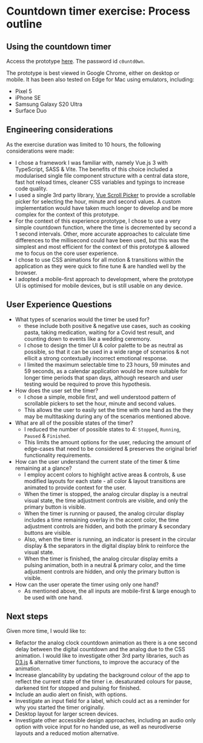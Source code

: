 # Countdown timer exercise: Process outline

## Using the countdown timer

Access the prototype [here](http://lm-countdown-timer.herokuapp.com/).
The password id `c0untd0wn`.

The prototype is best viewed in Google Chrome, either on desktop or mobile.
It has been also tested on Edge for Mac using emulators, including:

- Pixel 5
- iPhone SE
- Samsung Galaxy S20 Ultra
- Surface Duo

## Engineering considerations

As the exercise duration was limited to 10 hours, the following considerations were made:

- I chose a framework I was familiar with, namely Vue.js 3 with TypeScript, SASS & Vite. The benefits of this choice included a modularised single file component structure with a central data store, fast hot reload times, cleaner CSS variables and typings to increase code quality.
- I used a single 3rd party library, [Vue Scroll Picker](https://github.com/wan2land/vue-scroll-picker) to provide a scrollable picker for selecting the hour, minute and second values. A custom implementation would have taken much longer to develop and be more complex for the context of this prototype.
- For the context of this experience prototype, I chose to use a very simple countdown function, where the time is decremented by second a 1 second intervals. Other, more accurate approaches to calculate time differences to the millisecond could have been used, but this was the simplest and most efficient for the context of this prototype & allowed me to focus on the core user experience.
- I chose to use CSS animations for all motion & transitions within the application as they were quick to fine tune & are handled well by the browser.
- I adopted a mobile-first approach to development, where the prototype UI is optimised for mobile devices, but is still usable on any device.

## User Experience Questions

- What types of scenarios would the timer be used for?
  - these include both positive & negative use cases, such as cooking pasta, taking medication, waiting for a Covid test result, and counting down to events like a wedding ceremony.
  - I chose to design the timer UI & color palette to be as neutral as possible, so that it can be used in a wide range of scenarios & not ellicit a strong contextually incorrect emotional response.
  - I limited the maximum selectable time to 23 hours, 59 minutes and 59 seconds, as a calendar application would be more suitable for longer time periods that span days, although research and user testing would be required to prove this hypothesis.
- How does the user set the timer?
  - I chose a simple, mobile first, and well understood pattern of scrollable pickers to set the hour, minute and second values.
  - This allows the user to easily set the time with one hand as the they may be multitasking during any of the scenarios mentioned above.
- What are all of the possible states of the timer?
  - I reduced the number of possible states to 4: `Stopped`, `Running`, `Paused` & `Finished`.
  - This limits the amount options for the user, reducing the amount of edge-cases that need to be considered & preserves the original brief functionality requirements.
- How can the user understand the current state of the timer & time remaining at a glance?
  - I employ accent colors to highlight active areas & controls, & use modified layouts for each state - all color & layout transitions are animated to provide context for the user.
  - When the timer is stopped, the analog circular display is a neutral visual state, the time adjustment controls are visible, and only the primary button is visible.
  - When the timer is running or paused, the analog circular display includes a time remaining overlay in the accent color, the time adjustment controls are hidden, and both the primary & secondary buttons are visible.
  - Also, when the timer is running, an indicator is present in the circular display & the separators in the digital display blink to reinforce the visual state.
  - When the timer is finished, the analog circular display emits a pulsing animation, both in a neutral & primary color, and the time adjustment controls are hidden, and only the primary button is visible.
- How can the user operate the timer using only one hand?
  - As mentioned above, the all inputs are mobile-first & large enough to be used with one hand.

## Next steps

Given more time, I would like to:

- Refactor the analog clock countdown animation as there is a one second delay between the digital countdown and the analog due to the CSS animation. I would like to investigate other 3rd party libraries, such as [D3.js](https://d3js.org/) & alternative timer functions, to improve the accuracy of the animation.
- Increase glancability by updating the background colour of the app to reflect the current state of the timer i.e. desaturated colours for pause, darkened tint for stopped and pulsing for finished.
- Include an audio alert on finish, with options.
- Investigate an input field for a label, which could act as a reminder for why you started the timer originally.
- Desktop layout for larger screen devices.
- Investigate other accessible design approaches, including an audio only option with voice input for no handed use, as well as neurodiverse layouts and a reduced motion alternative.
